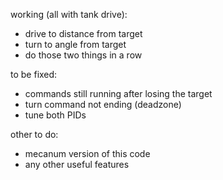 working (all with tank drive):
- drive to distance from target
- turn to angle from target
- do those two things in a row

to be fixed:
- commands still running after losing the target
- turn command not ending (deadzone)
- tune both PIDs

other to do:
- mecanum version of this code
- any other useful features